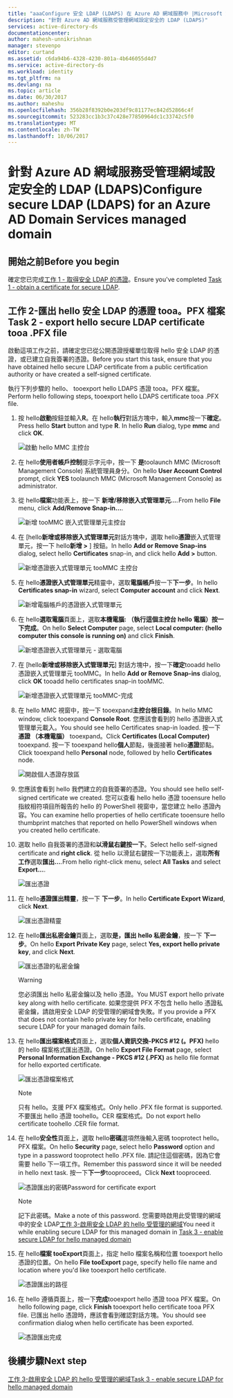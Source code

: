```yaml
---
title: "aaaConfigure 安全 LDAP (LDAPS) 在 Azure AD 網域服務中 |Microsoft 文件"
description: "針對 Azure AD 網域服務受管理網域設定安全的 LDAP (LDAPS)"
services: active-directory-ds
documentationcenter: 
author: mahesh-unnikrishnan
manager: stevenpo
editor: curtand
ms.assetid: c6da94b6-4328-4230-801a-4b646055d4d7
ms.service: active-directory-ds
ms.workload: identity
ms.tgt_pltfrm: na
ms.devlang: na
ms.topic: article
ms.date: 06/30/2017
ms.author: maheshu
ms.openlocfilehash: 356b28f8392b0e203df9c81177ec842d52866c4f
ms.sourcegitcommit: 523283cc1b3c37c428e77850964dc1c33742c5f0
ms.translationtype: MT
ms.contentlocale: zh-TW
ms.lasthandoff: 10/06/2017
---
```

# <a name="configure-secure-ldap-ldaps-for-an-azure-ad-domain-services-managed-domain"></a><span data-ttu-id="9e66d-103">針對 Azure AD 網域服務受管理網域設定安全的 LDAP (LDAPS)</span><span class="sxs-lookup"><span data-stu-id="9e66d-103">Configure secure LDAP (LDAPS) for an Azure AD Domain Services managed domain</span></span>

## <a name="before-you-begin"></a><span data-ttu-id="9e66d-104">開始之前</span><span class="sxs-lookup"><span data-stu-id="9e66d-104">Before you begin</span></span>
<span data-ttu-id="9e66d-105">確定您已完成[工作 1 - 取得安全 LDAP 的憑證](active-directory-ds-admin-guide-configure-secure-ldap.md)。</span><span class="sxs-lookup"><span data-stu-id="9e66d-105">Ensure you've completed [Task 1 - obtain a certificate for secure LDAP](active-directory-ds-admin-guide-configure-secure-ldap.md).</span></span>


## <a name="task-2---export-hello-secure-ldap-certificate-tooa-pfx-file"></a><span data-ttu-id="9e66d-106">工作 2-匯出 hello 安全 LDAP 的憑證 tooa。PFX 檔案</span><span class="sxs-lookup"><span data-stu-id="9e66d-106">Task 2 - export hello secure LDAP certificate tooa .PFX file</span></span>
<span data-ttu-id="9e66d-107">啟動這項工作之前，請確定您已從公開憑證授權單位取得 hello 安全 LDAP 的憑證，或已建立自我簽署的憑證。</span><span class="sxs-lookup"><span data-stu-id="9e66d-107">Before you start this task, ensure that you have obtained hello secure LDAP certificate from a public certification authority or have created a self-signed certificate.</span></span>

<span data-ttu-id="9e66d-108">執行下列步驟的 hello、 tooexport hello LDAPS 憑證 tooa。PFX 檔案。</span><span class="sxs-lookup"><span data-stu-id="9e66d-108">Perform hello following steps, tooexport hello LDAPS certificate tooa .PFX file.</span></span>

1. <span data-ttu-id="9e66d-109">按 hello**啟動**按鈕並輸入**R**。在 hello**執行**對話方塊中，輸入**mmc**按一下**確定**。</span><span class="sxs-lookup"><span data-stu-id="9e66d-109">Press hello **Start** button and type **R**. In hello **Run** dialog, type **mmc** and click **OK**.</span></span>

    ![啟動 hello MMC 主控台](./media/active-directory-domain-services-admin-guide/secure-ldap-start-run.png)
2. <span data-ttu-id="9e66d-111">在 hello**使用者帳戶控制**提示字元中，按一下 **是**toolaunch MMC (Microsoft Management Console) 系統管理員身分。</span><span class="sxs-lookup"><span data-stu-id="9e66d-111">On hello **User Account Control** prompt, click **YES** toolaunch MMC (Microsoft Management Console) as administrator.</span></span>
3. <span data-ttu-id="9e66d-112">從 hello**檔案**功能表上，按一下 **新增/移除嵌入式管理單元...**.</span><span class="sxs-lookup"><span data-stu-id="9e66d-112">From hello **File** menu, click **Add/Remove Snap-in...**.</span></span>

    ![新增 tooMMC 嵌入式管理單元主控台](./media/active-directory-domain-services-admin-guide/secure-ldap-add-snapin.png)
4. <span data-ttu-id="9e66d-114">在 [hello**新增或移除嵌入式管理單元**對話方塊中，選取 hello**憑證**嵌入式管理單元，按一下 hello**新增 >** ] 按鈕。</span><span class="sxs-lookup"><span data-stu-id="9e66d-114">In hello **Add or Remove Snap-ins** dialog, select hello **Certificates** snap-in, and click hello **Add >** button.</span></span>

    ![新增憑證嵌入式管理單元 tooMMC 主控台](./media/active-directory-domain-services-admin-guide/secure-ldap-add-certificates-snapin.png)
5. <span data-ttu-id="9e66d-116">在 hello**憑證嵌入式管理單元**精靈中，選取**電腦帳戶**按一下**下一步**。</span><span class="sxs-lookup"><span data-stu-id="9e66d-116">In hello **Certificates snap-in** wizard, select **Computer account** and click **Next**.</span></span>

    ![新增電腦帳戶的憑證嵌入式管理單元](./media/active-directory-domain-services-admin-guide/secure-ldap-add-certificates-computer-account.png)
6. <span data-ttu-id="9e66d-118">在 hello**選取電腦**頁面上，選取**本機電腦: （執行這個主控台 hello 電腦）**按一下**完成**。</span><span class="sxs-lookup"><span data-stu-id="9e66d-118">On hello **Select Computer** page, select **Local computer: (hello computer this console is running on)** and click **Finish**.</span></span>

    ![新增憑證嵌入式管理單元 - 選取電腦](./media/active-directory-domain-services-admin-guide/secure-ldap-add-certificates-local-computer.png)
7. <span data-ttu-id="9e66d-120">在 [hello**新增或移除嵌入式管理單元**] 對話方塊中，按一下**確定**tooadd hello 憑證嵌入式管理單元 tooMMC。</span><span class="sxs-lookup"><span data-stu-id="9e66d-120">In hello **Add or Remove Snap-ins** dialog, click **OK** tooadd hello certificates snap-in tooMMC.</span></span>

    ![新增憑證嵌入式管理單元 tooMMC-完成](./media/active-directory-domain-services-admin-guide/secure-ldap-add-certificates-snapin-done.png)
8. <span data-ttu-id="9e66d-122">在 hello MMC 視窗中，按一下 tooexpand**主控台根目錄**。</span><span class="sxs-lookup"><span data-stu-id="9e66d-122">In hello MMC window, click tooexpand **Console Root**.</span></span> <span data-ttu-id="9e66d-123">您應該會看到的 hello 憑證嵌入式管理單元載入。</span><span class="sxs-lookup"><span data-stu-id="9e66d-123">You should see hello Certificates snap-in loaded.</span></span> <span data-ttu-id="9e66d-124">按一下**憑證 （本機電腦）** tooexpand。</span><span class="sxs-lookup"><span data-stu-id="9e66d-124">Click **Certificates (Local Computer)** tooexpand.</span></span> <span data-ttu-id="9e66d-125">按一下 tooexpand hello**個人**節點，後面接著 hello**憑證**節點。</span><span class="sxs-lookup"><span data-stu-id="9e66d-125">Click tooexpand hello **Personal** node, followed by hello **Certificates** node.</span></span>

    ![開啟個人憑證存放區](./media/active-directory-domain-services-admin-guide/secure-ldap-open-personal-store.png)
9. <span data-ttu-id="9e66d-127">您應該會看到 hello 我們建立的自我簽署的憑證。</span><span class="sxs-lookup"><span data-stu-id="9e66d-127">You should see hello self-signed certificate we created.</span></span> <span data-ttu-id="9e66d-128">您可以查看 hello hello 憑證 tooensure hello 指紋相符項目所報告的 hello 的 PowerShell 視窗中，當您建立 hello 憑證內容。</span><span class="sxs-lookup"><span data-stu-id="9e66d-128">You can examine hello properties of hello certificate tooensure hello thumbprint matches that reported on hello PowerShell windows when you created hello certificate.</span></span>
10. <span data-ttu-id="9e66d-129">選取 hello 自我簽署的憑證和**以滑鼠右鍵按一下**。</span><span class="sxs-lookup"><span data-stu-id="9e66d-129">Select hello self-signed certificate and **right click**.</span></span> <span data-ttu-id="9e66d-130">從 hello 以滑鼠右鍵按一下功能表上，選取**所有工作**選取**匯出...**.</span><span class="sxs-lookup"><span data-stu-id="9e66d-130">From hello right-click menu, select **All Tasks** and select **Export...**.</span></span>

    ![匯出憑證](./media/active-directory-domain-services-admin-guide/secure-ldap-export-cert.png)
11. <span data-ttu-id="9e66d-132">在 hello**憑證匯出精靈**，按一下 **下一步**。</span><span class="sxs-lookup"><span data-stu-id="9e66d-132">In hello **Certificate Export Wizard**, click **Next**.</span></span>

    ![匯出憑證精靈](./media/active-directory-domain-services-admin-guide/secure-ldap-export-cert-wizard.png)
12. <span data-ttu-id="9e66d-134">在 hello**匯出私密金鑰**頁面上，選取**是，匯出 hello 私密金鑰**，按一下 **下一步**。</span><span class="sxs-lookup"><span data-stu-id="9e66d-134">On hello **Export Private Key** page, select **Yes, export hello private key**, and click **Next**.</span></span>

    ![匯出憑證的私密金鑰](./media/active-directory-domain-services-admin-guide/secure-ldap-export-private-key.png)

    > [!WARNING]
    > <span data-ttu-id="9e66d-136">您必須匯出 hello 私密金鑰以及 hello 憑證。</span><span class="sxs-lookup"><span data-stu-id="9e66d-136">You MUST export hello private key along with hello certificate.</span></span> <span data-ttu-id="9e66d-137">如果您提供 PFX 不包含 hello hello 憑證私密金鑰，請啟用安全 LDAP 的受管理的網域會失敗。</span><span class="sxs-lookup"><span data-stu-id="9e66d-137">If you provide a PFX that does not contain hello private key for hello certificate, enabling secure LDAP for your managed domain fails.</span></span>
    >
    >
13. <span data-ttu-id="9e66d-138">在 hello**匯出檔案格式**頁面上，選取**個人資訊交換-PKCS #12 (。PFX)** hello 的 hello 檔案格式匯出憑證。</span><span class="sxs-lookup"><span data-stu-id="9e66d-138">On hello **Export File Format** page, select **Personal Information Exchange - PKCS #12 (.PFX)** as hello file format for hello exported certificate.</span></span>

    ![匯出憑證檔案格式](./media/active-directory-domain-services-admin-guide/secure-ldap-export-to-pfx.png)

    > [!NOTE]
    > <span data-ttu-id="9e66d-140">只有 hello。支援 PFX 檔案格式。</span><span class="sxs-lookup"><span data-stu-id="9e66d-140">Only hello .PFX file format is supported.</span></span> <span data-ttu-id="9e66d-141">不要匯出 hello 憑證 toohello。CER 檔案格式。</span><span class="sxs-lookup"><span data-stu-id="9e66d-141">Do not export hello certificate toohello .CER file format.</span></span>
    >
    >
14. <span data-ttu-id="9e66d-142">在 hello**安全性**頁面上，選取 hello**密碼**選項然後輸入密碼 tooprotect hello。PFX 檔案。</span><span class="sxs-lookup"><span data-stu-id="9e66d-142">On hello **Security** page, select hello **Password** option and type in a password tooprotect hello .PFX file.</span></span> <span data-ttu-id="9e66d-143">請記住這個密碼，因為它會需要 hello 下一項工作。</span><span class="sxs-lookup"><span data-stu-id="9e66d-143">Remember this password since it will be needed in hello next task.</span></span> <span data-ttu-id="9e66d-144">按一下**下一步**tooproceed。</span><span class="sxs-lookup"><span data-stu-id="9e66d-144">Click **Next** tooproceed.</span></span>

    ![<span data-ttu-id="9e66d-145">憑證匯出的密碼</span><span class="sxs-lookup"><span data-stu-id="9e66d-145">Password for certificate export</span></span> ](./media/active-directory-domain-services-admin-guide/secure-ldap-export-select-password.png)

    > [!NOTE]
    > <span data-ttu-id="9e66d-146">記下此密碼。</span><span class="sxs-lookup"><span data-stu-id="9e66d-146">Make a note of this password.</span></span> <span data-ttu-id="9e66d-147">您需要時啟用此受管理的網域中的安全 LDAP[工作 3-啟用安全 LDAP 的 hello 受管理的網域](active-directory-ds-admin-guide-configure-secure-ldap-enable-ldaps.md)</span><span class="sxs-lookup"><span data-stu-id="9e66d-147">You need it while enabling secure LDAP for this managed domain in [Task 3 - enable secure LDAP for hello managed domain](active-directory-ds-admin-guide-configure-secure-ldap-enable-ldaps.md)</span></span>
    >
    >
15. <span data-ttu-id="9e66d-148">在 hello**檔案 tooExport**頁面上，指定 hello 檔案名稱和位置 tooexport hello 憑證的位置。</span><span class="sxs-lookup"><span data-stu-id="9e66d-148">On hello **File tooExport** page, specify hello file name and location where you'd like tooexport hello certificate.</span></span>

    ![憑證匯出的路徑](./media/active-directory-domain-services-admin-guide/secure-ldap-export-select-path.png)
16. <span data-ttu-id="9e66d-150">在 hello 遵循頁面上，按一下**完成**tooexport hello 憑證 tooa PFX 檔案。</span><span class="sxs-lookup"><span data-stu-id="9e66d-150">On hello following page, click **Finish** tooexport hello certificate tooa PFX file.</span></span> <span data-ttu-id="9e66d-151">已匯出 hello 憑證時，應該會看到確認對話方塊。</span><span class="sxs-lookup"><span data-stu-id="9e66d-151">You should see confirmation dialog when hello certificate has been exported.</span></span>

    ![憑證匯出完成](./media/active-directory-domain-services-admin-guide/secure-ldap-exported-as-pfx.png)


## <a name="next-step"></a><span data-ttu-id="9e66d-153">後續步驟</span><span class="sxs-lookup"><span data-stu-id="9e66d-153">Next step</span></span>
[<span data-ttu-id="9e66d-154">工作 3-啟用安全 LDAP 的 hello 受管理的網域</span><span class="sxs-lookup"><span data-stu-id="9e66d-154">Task 3 - enable secure LDAP for hello managed domain</span></span>](active-directory-ds-admin-guide-configure-secure-ldap-enable-ldaps.md)
